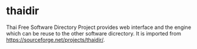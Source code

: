 # thaidir

Thai Free Software Directory Project provides web interface and the engine which can be reuse to the other software dicrectory. It is imported from https://sourceforge.net/projects/thaidir/.
